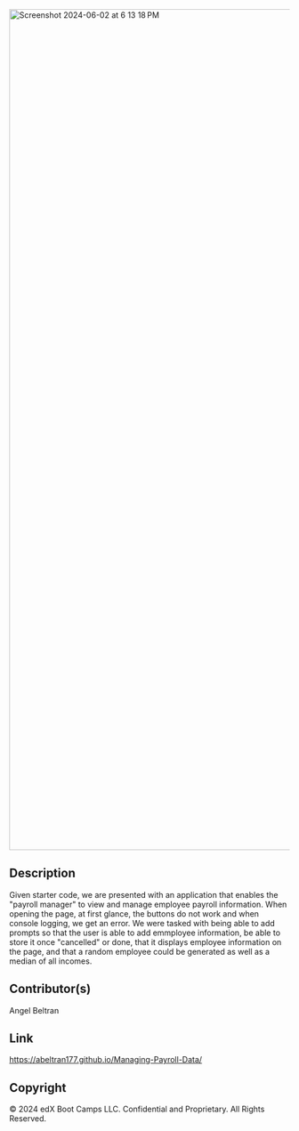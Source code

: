 <img width="1512" alt="Screenshot 2024-06-02 at 6 13 18 PM" src="https://github.com/ABELTRAN177/Managing-Payroll-Data/assets/166947418/d3fd2529-8a7a-468a-9527-8f02de3612bc">


## Description
Given starter code, we are presented with an application that enables the "payroll manager" to view and manage employee payroll information. When opening the page, at first glance, the buttons do not work and when console logging, we get an error. We were tasked with being able to add prompts so that the user is able to add emmployee information, be able to store it once "cancelled" or done, that it displays employee information on the page, and that a random employee could be generated as well as a median of all incomes. 

## Contributor(s)
Angel Beltran 

## Link 
https://abeltran177.github.io/Managing-Payroll-Data/

## Copyright 
© 2024 edX Boot Camps LLC. Confidential and Proprietary. All Rights Reserved.
